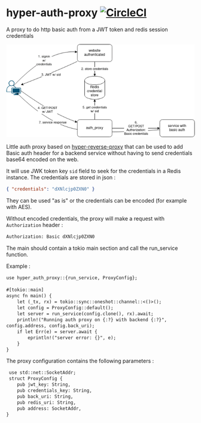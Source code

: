 # hyper-auth-proxy [![CircleCI](https://circleci.com/gh/iroco-co/hyper-auth-proxy/tree/main.svg?style=svg&circle-token=d38df9072668f34203a01f0cc07763d7ca025db5)](https://circleci.com/gh/iroco-co/auth-proxy/tree/main)

A proxy to do http basic auth from a JWT token and redis session credentials


![schema](doc/auth_token.drawio.png)


 Little auth proxy based on [hyper-reverse-proxy](https://github.com/felipenoris/hyper-reverse-proxy)
 that can be used to add Basic auth header for a backend service
 without having to send credentials base64 encoded on the web.

 It will use JWK token key `sid` field to seek for the credentials in a Redis instance.
 The credentials are stored in json :

 ```json
 { "credentials": "dXNlcjp0ZXN0" }
 ```

 They can be used "as is" or the credentials can be encoded (for example with AES).

 Without encoded credentials, the proxy will make a request with `Authorization` header :
 ```bash
 Authorization: Basic dXNlcjp0ZXN0
 ```
 The main should contain a tokio main section and call the run_service function.

 Example :
 ```rust,no_run
 use hyper_auth_proxy::{run_service, ProxyConfig};

 #[tokio::main]
 async fn main() {
     let (_tx, rx) = tokio::sync::oneshot::channel::<()>();
     let config = ProxyConfig::default();
     let server = run_service(config.clone(), rx).await;
     println!("Running auth proxy on {:?} with backend {:?}", config.address, config.back_uri);
     if let Err(e) = server.await {
         eprintln!("server error: {}", e);
     }
 }

 ```

 The proxy configuration contains the following parameters :
 ```rust,no_run
  use std::net::SocketAddr;
  struct ProxyConfig {
     pub jwt_key: String,
     pub credentials_key: String,
     pub back_uri: String,
     pub redis_uri: String,
     pub address: SocketAddr,
 }
 ```